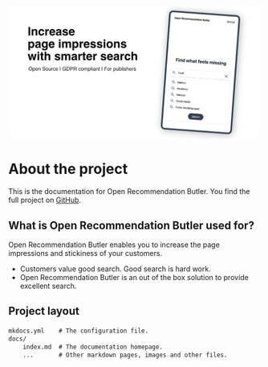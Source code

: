 ![Screenshot](img/HeaderSM.jpg)

# About the project

This is the documentation for Open Recommendation Butler. You find the full project on [GitHub](https://github.com/open-recommendation-butler/).

## What is Open Recommendation Butler used for?

Open Recommendation Butler enables you to increase the page impressions and stickiness of your customers. 

* Customers value good search. Good search is hard work. 
* Open Recommendation Butler is an out of the box solution to provide excellent search.

## Project layout

    mkdocs.yml    # The configuration file.
    docs/
        index.md  # The documentation homepage.
        ...       # Other markdown pages, images and other files.
